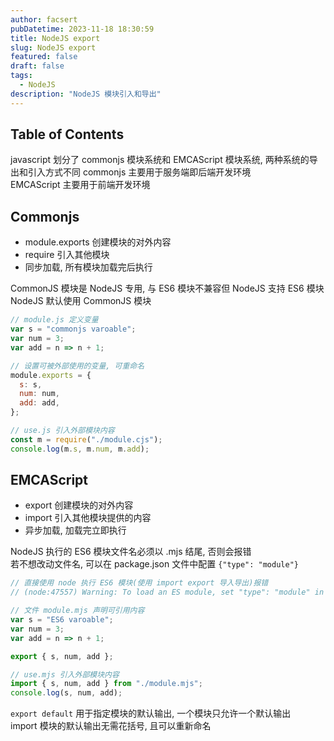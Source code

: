 ```yaml
---
author: facsert
pubDatetime: 2023-11-18 18:30:59
title: NodeJS export
slug: NodeJS export
featured: false
draft: false
tags:
  - NodeJS
description: "NodeJS 模块引入和导出"
---
```


<!--
 * @Author: facsert
 * @Date: 2023-11-18 18:30:59
 * @LastEditTime: 2023-12-15 23:03:36
 * @LastEditors: facsert
 * @Description:
-->

## Table of Contents

javascript 划分了 commonjs 模块系统和 EMCAScript 模块系统, 两种系统的导出和引入方式不同
commonjs 主要用于服务端即后端开发环境  
EMCAScript 主要用于前端开发环境

## Commonjs

- module.exports 创建模块的对外内容
- require 引入其他模块
- 同步加载, 所有模块加载完后执行

CommonJS 模块是 NodeJS 专用, 与 ES6 模块不兼容但 NodeJS 支持 ES6 模块  
NodeJS 默认使用 CommonJS 模块

```js
// module.js 定义变量
var s = "commonjs varoable";
var num = 3;
var add = n => n + 1;

// 设置可被外部使用的变量, 可重命名
module.exports = {
  s: s,
  num: num,
  add: add,
};
```

```js
// use.js 引入外部模块内容
const m = require("./module.cjs");
console.log(m.s, m.num, m.add);
```

## EMCAScript

- export 创建模块的对外内容
- import 引入其他模块提供的内容
- 异步加载, 加载完立即执行

NodeJS 执行的 ES6 模块文件名必须以 .mjs 结尾, 否则会报错  
若不想改动文件名, 可以在 package.json 文件中配置 `{"type": "module"}`

```js
// 直接使用 node 执行 ES6 模块(使用 import export 导入导出)报错
// (node:47557) Warning: To load an ES module, set "type": "module" in the package.json or use the .mjs extension.

// 文件 module.mjs 声明可引用内容
var s = "ES6 varoable";
var num = 3;
var add = n => n + 1;

export { s, num, add };
```

```js
// use.mjs 引入外部模块内容
import { s, num, add } from "./module.mjs";
console.log(s, num, add);
```

`export default` 用于指定模块的默认输出, 一个模块只允许一个默认输出  
import 模块的默认输出无需花括号, 且可以重新命名
